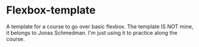 # Flexbox-template

A template for a course to go over basic flexbox.
The template IS NOT mine, it belongs to Jonas Schmedman.
I'm just using it to practice along the course.